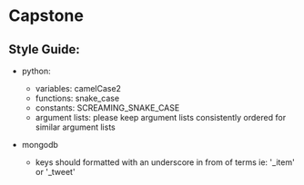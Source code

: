 # Capstone

## Style Guide:
* python:
  * variables: camelCase2
  * functions: snake_case
  * constants: SCREAMING_SNAKE_CASE
  * argument lists: please keep argument lists consistently ordered for similar argument lists

* mongodb
  * keys should formatted with an underscore in from of terms ie: '_item' or '_tweet'
